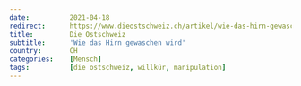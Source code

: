 ```yaml
---
date:          2021-04-18
redirect:      https://www.dieostschweiz.ch/artikel/wie-das-hirn-gewaschen-wird-NYQJAyQ
title:         Die Ostschweiz
subtitle:      'Wie das Hirn gewaschen wird'
country:       CH
categories:    [Mensch]
tags:          [die ostschweiz, willkür, manipulation]
---
```

